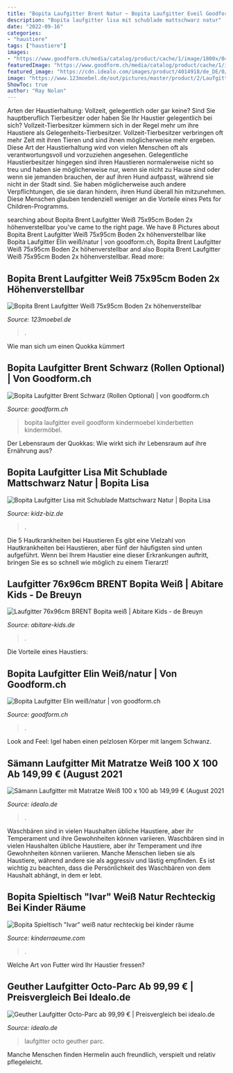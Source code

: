 ```yaml
---
title: "Bopita Laufgitter Brent Natur ~ Bopita Laufgitter Eveil Goodform Kindermoebel Kinderbetten Kindermöbel"
description: "Bopita laufgitter lisa mit schublade mattschwarz natur"
date: "2022-09-16"
categories:
- "haustiere"
tags: ["haustiere"]
images:
- "https://www.goodform.ch/media/catalog/product/cache/1/image/1800x/040ec09b1e35df139433887a97daa66f/1/1/11002403-box-elin-white-natural.jpg"
featuredImage: "https://www.goodform.ch/media/catalog/product/cache/1/image/1800x/040ec09b1e35df139433887a97daa66f/1/1/11002403-box-elin-white-natural.jpg"
featured_image: "https://cdn.idealo.com/images/product/4014918/de_DE/0/gross.jpg"
image: "https://www.123moebel.de/out/pictures/master/product/2/Laufgitter_Brent_Weiss_75x95cm_Boden_2x_hoehenverstellbar_Bopita_BP_1052_11_2.jpg"
ShowToc: true
author: "Ray Nolan"
---
```



Arten der Haustierhaltung: Vollzeit, gelegentlich oder gar keine?
Sind Sie hauptberuflich Tierbesitzer oder haben Sie Ihr Haustier gelegentlich bei sich? Vollzeit-Tierbesitzer kümmern sich in der Regel mehr um ihre Haustiere als Gelegenheits-Tierbesitzer. Vollzeit-Tierbesitzer verbringen oft mehr Zeit mit ihren Tieren und sind ihnen möglicherweise mehr ergeben. Diese Art der Haustierhaltung wird von vielen Menschen oft als verantwortungsvoll und vorzuziehen angesehen.
Gelegentliche Haustierbesitzer hingegen sind ihren Haustieren normalerweise nicht so treu und haben sie möglicherweise nur, wenn sie nicht zu Hause sind oder wenn sie jemanden brauchen, der auf ihren Hund aufpasst, während sie nicht in der Stadt sind. Sie haben möglicherweise auch andere Verpflichtungen, die sie daran hindern, ihren Hund überall hin mitzunehmen. Diese Menschen glauben tendenziell weniger an die Vorteile eines Pets for Children-Programms.

	

		
searching about Bopita Brent Laufgitter Weiß 75x95cm Boden 2x höhenverstellbar you've came to the right page. We have 8 Pictures about Bopita Brent Laufgitter Weiß 75x95cm Boden 2x höhenverstellbar like Bopita Laufgitter Elin weiß/natur | von goodform.ch, Bopita Brent Laufgitter Weiß 75x95cm Boden 2x höhenverstellbar and also Bopita Brent Laufgitter Weiß 75x95cm Boden 2x höhenverstellbar. Read more:
		
    
## Bopita Brent Laufgitter Weiß 75x95cm Boden 2x Höhenverstellbar

<img loading=lazy src="https://www.123moebel.de/out/pictures/master/product/2/Laufgitter_Brent_Weiss_75x95cm_Boden_2x_hoehenverstellbar_Bopita_BP_1052_11_2.jpg" onerror="this.onerror=null;this.src='https://tse3.mm.bing.net/th?id=OIP.eYiDzn0qE-cuuUrBwfFLogHaFj&amp;pid=15.1';" alt="Bopita Brent Laufgitter Weiß 75x95cm Boden 2x höhenverstellbar">

_Source: 123moebel.de_

>. 

	

Wie man sich um einen Quokka kümmert

    
## Bopita Laufgitter Brent Schwarz (Rollen Optional) | Von Goodform.ch

<img loading=lazy src="https://www.goodform.ch/media/catalog/product/cache/1/image/1800x/040ec09b1e35df139433887a97daa66f/1/0/105212-playpen-brent-front_2.jpg" onerror="this.onerror=null;this.src='https://tse3.mm.bing.net/th?id=OIP.hLMwMTNn7w62GV_Cv4ODSAHaFe&amp;pid=15.1';" alt="Bopita Laufgitter Brent Schwarz (Rollen Optional) | von goodform.ch">

_Source: goodform.ch_

>bopita laufgitter eveil goodform kindermoebel kinderbetten kindermöbel. 

	

Der Lebensraum der Quokkas: Wie wirkt sich ihr Lebensraum auf ihre Ernährung aus?

    
## Bopita Laufgitter Lisa Mit Schublade Mattschwarz Natur | Bopita Lisa

<img loading=lazy src="https://www.kidz-biz.de/media/image/ce/b7/5b/11117919_bopita_lisa_laufgitter_schwarz_natur_mit_schublade4_600x600.jpg" onerror="this.onerror=null;this.src='https://tse2.mm.bing.net/th?id=OIP.9u2xl-UblOwTcFCnwgMYOAHaFe&amp;pid=15.1';" alt="Bopita Laufgitter Lisa mit Schublade Mattschwarz Natur | Bopita Lisa">

_Source: kidz-biz.de_

>. 

	

Die 5 Hautkrankheiten bei Haustieren
Es gibt eine Vielzahl von Hautkrankheiten bei Haustieren, aber fünf der häufigsten sind unten aufgeführt. Wenn bei Ihrem Haustier eine dieser Erkrankungen auftritt, bringen Sie es so schnell wie möglich zu einem Tierarzt!

    
## Laufgitter 76x96cm BRENT Bopita Weiß | Abitare Kids - De Breuyn

<img loading=lazy src="https://images.abitare-kids.de/laufgitter-76x96cm-brent-bopita-wei_1200_1200-742663.jpg" onerror="this.onerror=null;this.src='https://tse3.mm.bing.net/th?id=OIP.NjB5snJX4yrU-kiMjeyytwHaHa&amp;pid=15.1';" alt="Laufgitter 76x96cm BRENT Bopita weiß | Abitare Kids - de Breuyn">

_Source: abitare-kids.de_

>. 

	

Die Vorteile eines Haustiers:

    
## Bopita Laufgitter Elin Weiß/natur | Von Goodform.ch

<img loading=lazy src="https://www.goodform.ch/media/catalog/product/cache/1/image/1800x/040ec09b1e35df139433887a97daa66f/1/1/11002403-box-elin-white-natural.jpg" onerror="this.onerror=null;this.src='https://tse4.mm.bing.net/th?id=OIP.psIkWuC863W1YkOXnaxodQHaHa&amp;pid=15.1';" alt="Bopita Laufgitter Elin weiß/natur | von goodform.ch">

_Source: goodform.ch_

>. 

	

Look and Feel: Igel haben einen pelzlosen Körper mit langem Schwanz.

    
## Sämann Laufgitter Mit Matratze Weiß 100 X 100 Ab 149,99 € (August 2021

<img loading=lazy src="https://cdn.idealo.com/images/product/4014918/de_DE/0/gross.jpg" onerror="this.onerror=null;this.src='https://tse1.mm.bing.net/th?id=OIP.1SGQ173Cj662IXWIYe18RAAAAA&amp;pid=15.1';" alt="Sämann Laufgitter mit Matratze Weiß 100 x 100 ab 149,99 € (August 2021">

_Source: idealo.de_

>. 

	

Waschbären sind in vielen Haushalten übliche Haustiere, aber ihr Temperament und ihre Gewohnheiten können variieren.
Waschbären sind in vielen Haushalten übliche Haustiere, aber ihr Temperament und ihre Gewohnheiten können variieren. Manche Menschen lieben sie als Haustiere, während andere sie als aggressiv und lästig empfinden. Es ist wichtig zu beachten, dass die Persönlichkeit des Waschbären von dem Haushalt abhängt, in dem er lebt.

    
## Bopita Spieltisch &quot;Ivar&quot; Weiß Natur Rechteckig Bei Kinder Räume

<img loading=lazy src="https://www.kinderraeume.com/media/image/61/89/87/12100203-Playtable-rectangular-2.jpg" onerror="this.onerror=null;this.src='https://tse4.mm.bing.net/th?id=OIP.W05k3NMMxFIme53A8DprIgHaHa&amp;pid=15.1';" alt="Bopita Spieltisch &quot;Ivar&quot; weiß natur rechteckig bei kinder räume">

_Source: kinderraeume.com_

>. 

	

Welche Art von Futter wird Ihr Haustier fressen?

    
## Geuther Laufgitter Octo-Parc Ab 99,99 € | Preisvergleich Bei Idealo.de

<img loading=lazy src="http://cdn.idealo.com/folder/Product/5057/1/5057160/s1_produktbild_gross/geuther-laufgitter-octo-parc-natur-sterne-032.png" onerror="this.onerror=null;this.src='https://tse3.mm.bing.net/th?id=OIP.Kiv7XCx-46--XGK_uHLxnwAAAA&amp;pid=15.1';" alt="Geuther Laufgitter Octo-Parc ab 99,99 € | Preisvergleich bei idealo.de">

_Source: idealo.de_

>laufgitter octo geuther parc. 

	

Manche Menschen finden Hermelin auch freundlich, verspielt und relativ pflegeleicht.


